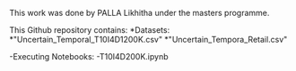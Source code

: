 This work was done by PALLA Likhitha under the masters programme.

This Github repository contains:
*Datasets:
  *"Uncertain_Temporal_T10I4D1200K.csv"
  *"Uncertain_Tempora_Retail.csv"


-Executing Notebooks:
  -T10I4D200K.ipynb

